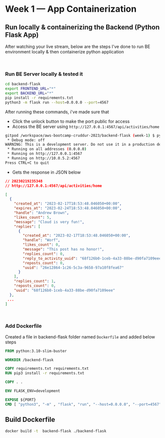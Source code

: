 # Week 1 — App Containerization

## Run locally & containerizing the Backend (Python Flask App)

After watching your live stream, below are the steps I've done to run BE environment locally & then containerize python application

<br />

### **Run BE Server locally & tested it**

``` bash
cd backend-flask
export FRONTEND_URL="*"
export BACKEND_URL="*"
pip install -r requirements.txt
python3 -m flask run --host=0.0.0.0 --port=4567

```
After running these commands, i've made sure that

- Click the unlock button to make the port public for access
- Access the BE server using `http://127.0.0.1:4567/api/activities/home`

``` bash
gitpod /workspace/aws-bootcamp-cruddur-2023/backend-flask (week-1) $ python3 -m flask run --host=0.0.0.0 --port=4567
 * Debug mode: off
WARNING: This is a development server. Do not use it in a production deployment. Use a production WSGI server instead.
 * Running on all addresses (0.0.0.0)
 * Running on http://127.0.0.1:4567
 * Running on http://10.0.5.2:4567
Press CTRL+C to quit
```

- Gets the response in JSON below
``` json
// 20230219235348
// http://127.0.0.1:4567/api/activities/home

[
  {
    "created_at": "2023-02-17T18:53:48.046050+00:00",
    "expires_at": "2023-02-24T18:53:48.046050+00:00",
    "handle": "Andrew Brown",
    "likes_count": 5,
    "message": "Cloud is very fun!",
    "replies": [
      {
        "created_at": "2023-02-17T18:53:48.046050+00:00",
        "handle": "Worf",
        "likes_count": 0,
        "message": "This post has no honor!",
        "replies_count": 0,
        "reply_to_activity_uuid": "68f126b0-1ceb-4a33-88be-d90fa7109eee",
        "reposts_count": 0,
        "uuid": "26e12864-1c26-5c3a-9658-97a10f8fea67"
      }
    ],
    "replies_count": 1,
    "reposts_count": 0,
    "uuid": "68f126b0-1ceb-4a33-88be-d90fa7109eee"
  },
 ...
]
```

<br />

### **Add Dockerfile**

Created a file in backend-flask folder named `Dockerfile` and added below steps

``` dockerfile
FROM python:3.10-slim-buster

WORKDIR /backend-flask

COPY requirements.txt requirements.txt
RUN pip3 install -r requirements.txt

COPY . .

ENV FLASK_ENV=development

EXPOSE ${PORT}
CMD [ "python3", "-m" , "flask", "run", "--host=0.0.0.0", "--port=4567"]
```

## **Build Dockerfile**

``` bash
docker build -t  backend-flask ./backend-flask
```


<br />
